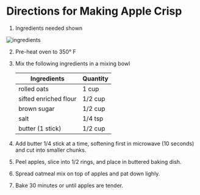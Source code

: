 # Directions for Making Apple Crisp

1. Ingredients needed shown

![ingredients](./pics/000.png "Ingredients")

2. Pre-heat oven to 350&deg; F

3. Mix the following ingredients in a mixing bowl

   |      Ingredients      |  Quantity  |
   |-----------------------|------------|
   | rolled oats           |   1 cup    | 
   | sifted enriched flour |  1/2 cup   |
   | brown sugar           |  1/2 cup   |
   | salt                  |  1/4 tsp   |
   | butter (1 stick)      |  1/2 cup   |

4. Add butter 1/4 stick at a time, softening first in microwave (10 seconds) and cut into smaller chunks.

5. Peel apples, slice into 1/2 rings, and place in buttered baking dish.

6. Spread oatmeal mix on top of apples and pat down lighly.

7. Bake 30 minutes or until apples are tender.


